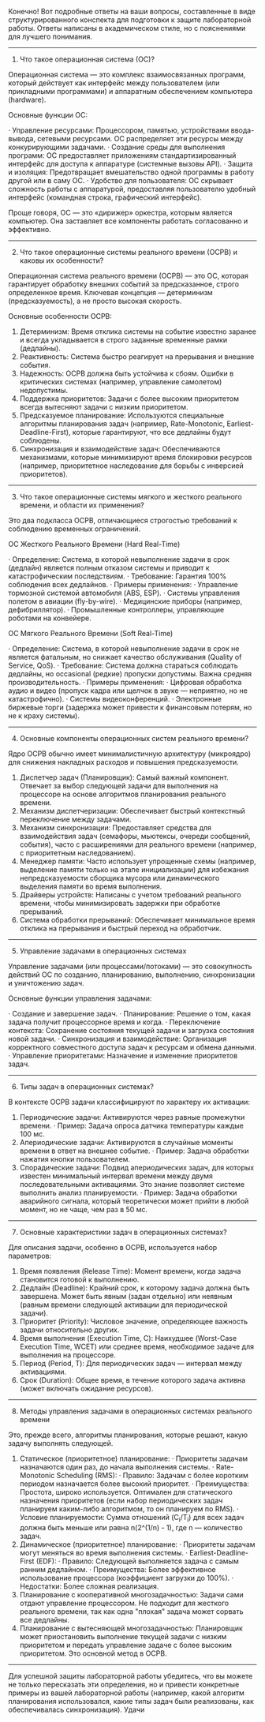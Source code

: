 Конечно! Вот подробные ответы на ваши вопросы, составленные в виде структурированного конспекта для подготовки к защите лабораторной работы. Ответы написаны в академическом стиле, но с пояснениями для лучшего понимания.

---

1. Что такое операционная система (ОС)?

Операционная система — это комплекс взаимосвязанных программ, который действует как интерфейс между пользователем (или прикладными программами) и аппаратным обеспечением компьютера (hardware).

Основные функции ОС:

· Управление ресурсами: Процессором, памятью, устройствами ввода-вывода, сетевыми ресурсами. ОС распределяет эти ресурсы между конкурирующими задачами.
· Создание среды для выполнения программ: ОС предоставляет приложениям стандартизированный интерфейс для доступа к аппаратуре (системные вызовы API).
· Защита и изоляция: Предотвращает вмешательство одной программы в работу другой или в саму ОС.
· Удобство для пользователя: ОС скрывает сложность работы с аппаратурой, предоставляя пользователю удобный интерфейс (командная строка, графический интерфейс).

Проще говоря, ОС — это «дирижер» оркестра, которым является компьютер. Она заставляет все компоненты работать согласованно и эффективно.

---

2. Что такое операционные системы реального времени (ОСРВ) и каковы их особенности?

Операционная система реального времени (ОСРВ) — это ОС, которая гарантирует обработку внешних событий за предсказанное, строго определенное время. Ключевая концепция — детерминизм (предсказуемость), а не просто высокая скорость.

Основные особенности ОСРВ:

1. Детерминизм: Время отклика системы на событие известно заранее и всегда укладывается в строго заданные временные рамки (дедлайны).
2. Реактивность: Система быстро реагирует на прерывания и внешние события.
3. Надежность: ОСРВ должна быть устойчива к сбоям. Ошибки в критических системах (например, управление самолетом) недопустимы.
4. Поддержка приоритетов: Задачи с более высоким приоритетом всегда вытесняют задачи с низким приоритетом.
5. Предсказуемое планирование: Используются специальные алгоритмы планирования задач (например, Rate-Monotonic, Earliest-Deadline-First), которые гарантируют, что все дедлайны будут соблюдены.
6. Синхронизация и взаимодействие задач: Обеспечиваются механизмами, которые минимизируют время блокировки ресурсов (например, приоритетное наследование для борьбы с инверсией приоритетов).

---

3. Что такое операционные системы мягкого и жесткого реального времени, и области их применения?

Это два подкласса ОСРВ, отличающиеся строгостью требований к соблюдению временных ограничений.

ОС Жесткого Реального Времени (Hard Real-Time)

· Определение: Система, в которой невыполнение задачи в срок (дедлайн) является полным отказом системы и приводит к катастрофическим последствиям.
· Требование: Гарантия 100% соблюдения всех дедлайнов.
· Примеры применения:
  · Управление тормозной системой автомобиля (ABS, ESP).
  · Системы управления полетом в авиации (fly-by-wire).
  · Медицинские приборы (например, дефибриллятор).
  · Промышленные контроллеры, управляющие роботами на конвейере.

ОС Мягкого Реального Времени (Soft Real-Time)

· Определение: Система, в которой невыполнение задачи в срок не является фатальным, но снижает качество обслуживания (Quality of Service, QoS).
· Требование: Система должна стараться соблюдать дедлайны, но occasional (редкие) пропуски допустимы. Важна средняя производительность.
· Примеры применения:
  · Цифровая обработка аудио и видео (пропуск кадра или щелчок в звуке — неприятно, но не катастрофично).
  · Системы видеоконференций.
  · Электронные биржевые торги (задержка может привести к финансовым потерям, но не к краху системы).

---

4. Основные компоненты операционных систем реального времени?

Ядро ОСРВ обычно имеет минималистичную архитектуру (микроядро) для снижения накладных расходов и повышения предсказуемости.

1. Диспетчер задач (Планировщик): Самый важный компонент. Отвечает за выбор следующей задачи для выполнения на процессоре на основе алгоритмов планирования реального времени.
2. Механизм диспетчеризации: Обеспечивает быстрый контекстный переключение между задачами.
3. Механизм синхронизации: Предоставляет средства для взаимодействия задач (семафоры, мьютексы, очереди сообщений, события), часто с расширениями для реального времени (например, с приоритетным наследованием).
4. Менеджер памяти: Часто использует упрощенные схемы (например, выделение памяти только на этапе инициализации) для избежания непредсказуемости сборщика мусора или динамического выделения памяти во время выполнения.
5. Драйверы устройств: Написаны с учетом требований реального времени, чтобы минимизировать задержки при обработке прерываний.
6. Система обработки прерываний: Обеспечивает минимальное время отклика на прерывания и быстрый переход на обработчик.

---

5. Управление задачами в операционных системах

Управление задачами (или процессами/потоками) — это совокупность действий ОС по созданию, планированию, выполнению, синхронизации и уничтожению задач.

Основные функции управления задачами:

· Создание и завершение задач.
· Планирование: Решение о том, какая задача получит процессорное время и когда.
· Переключение контекста: Сохранение состояния текущей задачи и загрузка состояния новой задачи.
· Синхронизация и взаимодействие: Организация корректного совместного доступа задач к ресурсам и обмена данными.
· Управление приоритетами: Назначение и изменение приоритетов задач.

---

6. Типы задач в операционных системах?

В контексте ОСРВ задачи классифицируют по характеру их активации:

1. Периодические задачи: Активируются через равные промежутки времени.
   · Пример: Задача опроса датчика температуры каждые 100 мс.
2. Апериодические задачи: Активируются в случайные моменты времени в ответ на внешнее событие.
   · Пример: Задача обработки нажатия кнопки пользователем.
3. Спорадические задачи: Подвид апериодических задач, для которых известен минимальный интервал времени между двумя последовательными активациями. Это знание позволяет системе выполнить анализ планируемости.
   · Пример: Задача обработки аварийного сигнала, который теоретически может прийти в любой момент, но не чаще, чем раз в 50 мс.

---

7. Основные характеристики задач в операционных системах?

Для описания задачи, особенно в ОСРВ, используется набор параметров:

1. Время появления (Release Time): Момент времени, когда задача становится готовой к выполнению.
2. Дедлайн (Deadline): Крайний срок, к которому задача должна быть завершена. Может быть явным (задан отдельно) или неявным (равным времени следующей активации для периодической задачи).
3. Приоритет (Priority): Числовое значение, определяющее важность задачи относительно других.
4. Время выполнения (Execution Time, C): Наихудшее (Worst-Case Execution Time, WCET) или среднее время, необходимое задаче для выполнения на процессоре.
5. Период (Period, T): Для периодических задач — интервал между активациями.
6. Срок (Duration): Общее время, в течение которого задача активна (может включать ожидание ресурсов).

---

8. Методы управления задачами в операционных системах реального времени

Это, прежде всего, алгоритмы планирования, которые решают, какую задачу выполнять следующей.

1. Статическое (приоритетное) планирование:
   · Приоритеты задачам назначаются один раз, до начала выполнения системы.
   · Rate-Monotonic Scheduling (RMS):
     · Правило: Задачам с более коротким периодом назначается более высокий приоритет.
     · Преимущества: Простота, широко используется. Оптимален для статического назначения приоритетов (если набор периодических задач планируем каким-либо алгоритмом, то он планируем по RMS).
     · Условие планируемости: Сумма отношений (C<sub>i</sub>/T<sub>i</sub>) для всех задач должна быть меньше или равна n(2^(1/n) - 1), где n — количество задач.
2. Динамическое (приоритетное) планирование:
   · Приоритеты задачам могут меняться во время выполнения системы.
   · Earliest-Deadline-First (EDF):
     · Правило: Следующей выполняется задача с самым ранним дедлайном.
     · Преимущества: Более эффективное использование процессора (коэффициент загрузки до 100%).
     · Недостатки: Более сложная реализация.
3. Планирование с кооперативной многозадачностью: Задачи сами отдают управление процессором. Не подходит для жесткого реального времени, так как одна "плохая" задача может сорвать все дедлайны.
4. Планирование с вытесняющей многозадачностью: Планировщик может приостановить выполнение текущей задачи с низким приоритетом и передать управление задаче с более высоким приоритетом. Это основной метод в ОСРВ.

---

Для успешной защиты лабораторной работы убедитесь, что вы можете не только пересказать эти определения, но и привести конкретные примеры из вашей лабораторной работы (например, какой алгоритм планирования использовался, какие типы задач были реализованы, как обеспечивалась синхронизация). Удачи

